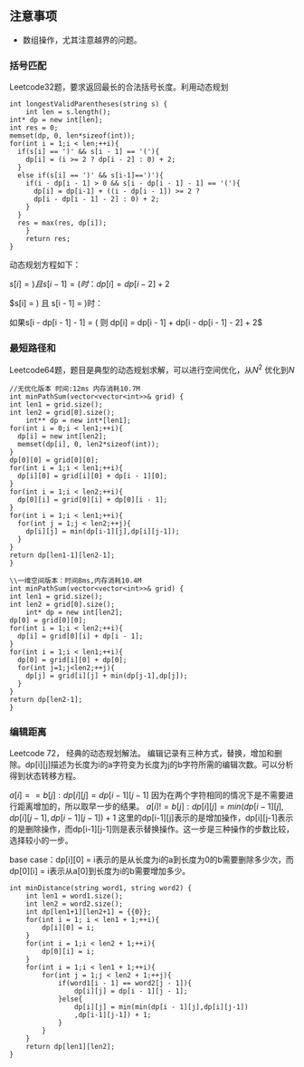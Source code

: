## 注意事项
- 数组操作，尤其注意越界的问题。
### 括号匹配
Leetcode32题，要求返回最长的合法括号长度。利用动态规划
```
int longestValidParentheses(string s) {
    int len = s.length();
int* dp = new int[len];
int res = 0;
memset(dp, 0, len*sizeof(int));
for(int i = 1;i < len;++i){
  if(s[i] == ')' && s[i - 1] == '('){
    dp[i] = (i >= 2 ? dp[i - 2] : 0) + 2;
  }
  else if(s[i] == ')' && s[i-1]==')'){
    if(i - dp[i - 1] > 0 && s[i - dp[i - 1] - 1] == '('){
      dp[i] = dp[i-1] + ((i - dp[i - 1]) >= 2 ?
      dp[i - dp[i - 1] - 2] : 0) + 2;
    }
  }
  res = max(res, dp[i]);
    }
    return res;
}
```
动态规划方程如下：

$s[i] = )且 s[i-1] =(时：dp[i] = dp[i-2] + 2$

$s[i] = ) 且 s[i - 1] = )时：

如果s[i - dp[i - 1] - 1] = ( 则 dp[i] = dp[i - 1] + dp[i - dp[i - 1] - 2] + 2$

### 最短路径和
Leetcode64题，题目是典型的动态规划求解，可以进行空间优化，从$N^{2}$ 优化到$N$
```
//无优化版本 时间:12ms 内存消耗10.7M
int minPathSum(vector<vector<int>>& grid) {
int len1 = grid.size();
int len2 = grid[0].size();
    int** dp = new int*[len1];
for(int i = 0;i < len1;++i){
  dp[i] = new int[len2];
  memset(dp[i], 0, len2*sizeof(int));
}
dp[0][0] = grid[0][0];
for(int i = 1;i < len1;++i){
  dp[i][0] = grid[i][0] + dp[i - 1][0];
}
for(int i = 1;i < len2;++i){
  dp[0][i] = grid[0][i] + dp[0][i - 1];
}
for(int i = 1;i < len1;++i){
  for(int j = 1;j < len2;++j){
    dp[i][j] = min(dp[i-1][j],dp[i][j-1]);
  }
}
return dp[len1-1][len2-1];
}
```

```
\\一维空间版本：时间8ms,内存消耗10.4M
int minPathSum(vector<vector<int>>& grid) {
int len1 = grid.size();
int len2 = grid[0].size();
    int* dp = new int[len2];
dp[0] = grid[0][0];
for(int i = 1;i < len2;++i){
  dp[i] = grid[0][i] + dp[i - 1];
}
for(int i = 1;i < len1;++i){
  dp[0] = grid[i][0] + dp[0];
  for(int j=1;j<len2;++j){
    dp[j] = grid[i][j] + min(dp[j-1],dp[j]);
  }
}
return dp[len2-1];
}
```

### 编辑距离
Leetcode 72， 经典的动态规划解法。
编辑记录有三种方式，替换，增加和删除。dp[i][j]描述为长度为i的a字符变为长度为j的b字符所需的编辑次数。可以分析得到状态转移方程。

$a[i] == b[j]:dp[i][j] = dp[i-1][j-1]$ 因为在两个字符相同的情况下是不需要进行距离增加的，所以取早一步的结果。
$a[i] != b[j]:dp[i][j] = min(dp[i-1][j],dp[i][j-1],dp[i-1][j-1]) + 1$ 这里的dp[i-1][j]表示的是增加操作，dp[i][j-1]表示的是删除操作，而dp[i-1][j-1]则是表示替换操作。这一步是三种操作的步数比较，选择较小的一步。

base case：dp[i][0] = i表示的是从长度为i的a到长度为0的b需要删除多少次，而dp[0][i] = i表示从a[0]到长度为i的b需要增加多少。

```
int minDistance(string word1, string word2) {
    int len1 = word1.size();
    int len2 = word2.size();
    int dp[len1+1][len2+1] = {{0}};
    for(int i = 1; i < len1 + 1;++i){
        dp[i][0] = i;
    }
    for(int i = 1;i < len2 + 1;++i){
        dp[0][i] = i;
    }
    for(int i = 1;i < len1 + 1;++i){
        for(int j = 1;j < len2 + 1;++j){
            if(word1[i - 1] == word2[j - 1]){
                dp[i][j] = dp[i - 1][j - 1];
            }else{
                dp[i][j] = min(min(dp[i - 1][j],dp[i][j-1])
                ,dp[i-1][j-1]) + 1;
            }
        }
    }
    return dp[len1][len2];
}
```
